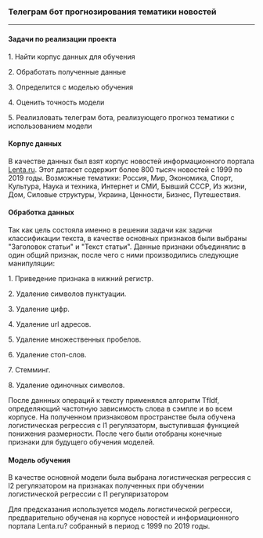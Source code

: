 <h3>Телеграм бот прогнозирования тематики новостей</h3>
<hr>

<h4>Задачи по реализации проекта</h4>
<p>1. Найти корпус данных для обучения</p>
<p>2. Обработать полученные данные</p>
<p>3. Определится с моделью обучения</p>
<p>4. Оценить точность модели</p>
<p>5. Реализловать телеграм бота, реализующего прогноз тематики с использованием модели</p>
<h4>Корпус данных</h4>
<p>В качестве данных был взят корпус новостей информационного портала <a href = 'https://www.kaggle.com/datasets/yutkin/corpus-of-russian-news-articles-from-lenta'>Lenta.ru</a>. Этот датасет содержит более 800 тысяч новостей с 1999 по 2019 годы. Возможные тематики: Россия, Мир, Экономика, Спорт, Культура, Наука и техника, Интернет и СМИ, Бывший СССР, Из жизни, Дом, Силовые структуры, Украина, Ценности, Бизнес, Путешествия.</p>
<h4>Обработка данных</h4>
<p>Так как цель состояла именно в решении задачи как задичи классификации текста, в качестве основных признаков были выбраны "Заголовок статьи" и "Текст статьи".
Данные признаки объединялис в один общий признак, после чего с ними производились следующие манипуляции:</p>
<p>1. Приведение признака в нижний регистр.</p>
<p>2. Удаление символов пунктуации.</p>
<p>3. Удаление цифр.</p>
<p>4. Удаление url адресов.</p>
<p>5. Удаление множественных пробелов.</p>
<p>6. Удаление стоп-слов.</p>
<p>7. Стемминг.</p>
<p>8. Удаление одиночных символов.</p>
<p>После даннных операций к тексту применялся алгоритм TfIdf, определяющий частотную зависимость слова в сэмпле и во всем корпусе. На полученном признаковом пространстве была обучена логистическая регрессия с l1 регулязаторм, выступившая функцией понижения размерности. После чего были отобраны конечные признаки для будущего обучения моделей.</p>
<h4>Модель обучения</h4>
<p>В качестве основной модели была выбрана логистическая регрессия с l2 регулязатором на признаках полученных при обучении логистической регрессии с l1 регуляризатором</p>
Для предсказания используется модель логистической регресси, предварительно обученая на корпусе новостей и информационного портала Lenta.ru? собранный в период с 1999 по 2019 годы.
